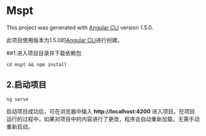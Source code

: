 # Mspt

This project was generated with [Angular CLI](https://github.com/angular/angular-cli) version 1.5.0.

此项目使用版本为1.5.0的[Angular CLI](https://github.com/angular/angular-cli)进行创建。

##1.进入项目目录并下载依赖包
```
cd mspt && npm install
```

## 2.启动项目
```
ng serve
```
启动项目成功后，可在浏览器中输入 **http://localhost:4200** 进入项目。在项目运行的过程中，如果对项目中的内容进行了更改，程序会自动重新加载，无需手动重新启动。
